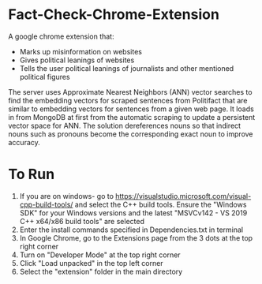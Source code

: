 # Fact-Check-Chrome-Extension
A google chrome extension that:
* Marks up misinformation on websites
* Gives political leanings of websites
* Tells the user political leanings of journalists and other mentioned political figures

The server uses Approximate Nearest Neighbors (ANN) vector searches to find the embedding vectors for scraped sentences from Politifact that are similar to embedding vectors for sentences from a given web page. It loads in from MongoDB at first from the automatic scraping to update a persistent vector space for ANN. The solution dereferences nouns so that indirect nouns such as pronouns become the corresponding exact noun to improve accuracy.

# To Run
1. If you are on windows- go to https://visualstudio.microsoft.com/visual-cpp-build-tools/ and select the C++ build tools. Ensure the "Windows SDK" for your Windows versions and the latest "MSVCv142 - VS 2019 C++ x64/x86 build tools" are selected
2. Enter the install commands specified in Dependencies.txt in terminal
3. In Google Chrome, go to the Extensions page from the 3 dots at the top right corner
4. Turn on "Developer Mode" at the top right corner
5. Click "Load unpacked" in the top left corner
6. Select the "extension" folder in the main directory
